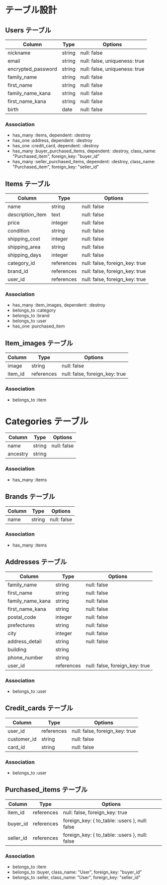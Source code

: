 # テーブル設計

## Users テーブル

| Column             | Type   | Options                       |
| ------------------ | ------ | ------------------------------|
| nickname           | string | null: false                   |
| email              | string | null: false, uniqueness: true |
| encrypted_password | string | null: false, uniqueness: true |
| family_name        | string | null: false                   |
| first_name         | string | null: false                   |
| family_name_kana   | string | null: false                   |
| first_name_kana    | string | null: false                   |
| birth              | date   | null: false                   |

### Association

- has_many :items, dependent: :destroy
- has_one :address, dependent: :destroy
- has_one :credit_card, dependent: :destroy
- has_many :buyer_purchased_items, dependent: :destroy, class_name: "Purchased_item", foreign_key: "buyer_id"
- has_many :seller_purchased_items, dependent: :destroy, class_name: "Purchased_item", foreign_key: "seller_id"

## Items テーブル

| Column           | Type       | Options                        |
| ---------------- | ---------- | -------------------------------|
| name             | string     | null: false                    |
| description_item | text       | null: false                    |
| price            | integer    | null: false                    |
| condition        | string     | null: false                    |
| shipping_cost    | integer    | null: false                    |
| shipping_area    | string     | null: false                    |
| shipping_days    | integer    | null: false                    |
| category_id      | references | null: false, foreign_key: true |
| brand_id         | references | null: false, foreign_key: true |
| user_id          | references | null: false, foreign_key: true |

### Association

- has_many :item_images, dependent: :destroy
- belongs_to :category
- belongs_to :brand
- belongs_to :user
- has_one :purchased_item

## Item_images テーブル

| Column  | Type       | Options                        |
| ------- | ---------- | -------------------------------|
| image   | string     | null: false                    |
| item_id | references | null: false, foreign_key: true |

### Association

- belongs_to :item

# Categories テーブル

| Column   | Type   | Options     |
| -------- | ------ | ------------|
| name     | string | null: false |
| ancestry | string |             |

### Association

- has_many :items

## Brands テーブル

| Column   | Type   | Options     |
| -------- | ------ | ------------|
| name     | string | null: false |

### Association

- has_many :items

## Addresses テーブル

| Column           | Type       | Options                        |
| ---------------- | ---------- | -------------------------------|
| family_name      | string     | null: false                    |
| first_name       | string     | null: false                    |
| family_name_kana | string     | null: false                    |
| first_name_kana  | string     | null: false                    |
| postal_code      | integer    | null: false                    |
| prefectures      | string     | null: false                    |
| city             | integer    | null: false                    |
| address_detail   | string     | null: false                    |
| building         | string     |                                |
| phone_number     | string     |                                |
| user_id          | references | null: false, foreign_key: true |

### Association

- belongs_to :user

## Credit_cards テーブル

| Column      | Type       | Options                        |
| ----------- | ---------- | -------------------------------|
| user_id     | references | null: false, foreign_key: true |
| customer_id | string     | null: false                    |
| card_id     | string     | null: false                    |

### Association

- belongs_to :user

## Purchased_items テーブル

| Column    | Type       | Options                                        |
| --------- | ---------- | -----------------------------------------------|
| item_id   | references | null: false, foreign_key: true                 |
| buyer_id  | references | foreign_key: { to_table: :users }, null: false |
| seller_id | references | foreign_key: { to_table: :users }, null: false |

### Association

- belongs_to :item
- belongs_to :buyer, class_name: "User", foreign_key: "buyer_id"
- belongs_to :seller, class_name: "User", foreign_key: "seller_id"